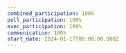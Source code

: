 ```yaml
---
combined_participation: 100%
poll_participation: 100%
exec_participation: 100%
communication: 100%
start_date: 2024-01-17T00:00:00.000Z
---
```

